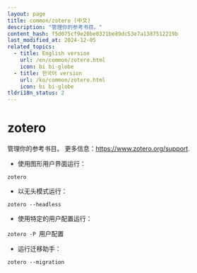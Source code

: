 ```yaml
---
layout: page
title: common/zotero (中文)
description: "管理你的参考书目。"
content_hash: f5d075cf9e20be0321be89dc53e7a1387512219b
last_modified_at: 2024-12-05
related_topics:
  - title: English version
    url: /en/common/zotero.html
    icon: bi bi-globe
  - title: 한국어 version
    url: /ko/common/zotero.html
    icon: bi bi-globe
tldri18n_status: 2
---
```

# zotero

管理你的参考书目。
更多信息：<https://www.zotero.org/support>.

- 使用图形用户界面运行：

`zotero`

- 以无头模式运行：

`zotero --headless`

- 使用特定的用户配置运行：

`zotero -P `<span class="tldr-var badge badge-pill bg-dark-lm bg-white-dm text-white-lm text-dark-dm font-weight-bold">用户配置</span>

- 运行迁移助手：

`zotero --migration`
